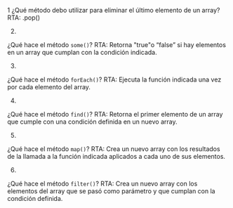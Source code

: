 1
¿Qué método debo utilizar para eliminar el último elemento de un array?
RTA: .pop()

2.
¿Qué hace el método `some()`?
RTA: Retorna "true"o “false” si hay elementos en un array que cumplan con la condición indicada.

3.
¿Qué hace el método `forEach()`?
RTA: Ejecuta la función indicada una vez por cada elemento del array.

4.
¿Qué hace el método `find()`?
RTA: Retorna el primer elemento de un array que cumple con una condición definida en un nuevo array.

5.
¿Qué hace el método `map()`?
RTA: Crea un nuevo array con los resultados de la llamada a la función indicada aplicados a cada uno de sus elementos.

6.
¿Qué hace el método `filter()`?
RTA: Crea un nuevo array con los elementos del array que se pasó como parámetro y que cumplan con la condición definida.